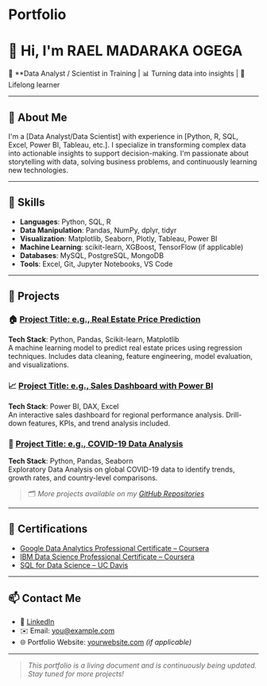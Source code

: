 # Portfolio
# 👋 Hi, I'm RAEL MADARAKA OGEGA

🎯 **Data Analyst / Scientist in Training | 📊 Turning data into insights | 🧠 Lifelong learner

---

## 🧩 About Me

I'm a [Data Analyst/Data Scientist] with experience in [Python, R, SQL, Excel, Power BI, Tableau, etc.]. I specialize in transforming complex data into actionable insights to support decision-making. I'm passionate about storytelling with data, solving business problems, and continuously learning new technologies.

---

## 🧰 Skills

- **Languages**: Python, SQL, R
- **Data Manipulation**: Pandas, NumPy, dplyr, tidyr
- **Visualization**: Matplotlib, Seaborn, Plotly, Tableau, Power BI
- **Machine Learning**: scikit-learn, XGBoost, TensorFlow (if applicable)
- **Databases**: MySQL, PostgreSQL, MongoDB
- **Tools**: Excel, Git, Jupyter Notebooks, VS Code

---

## 📁 Projects

### 🏠 [Project Title: e.g., Real Estate Price Prediction](https://github.com/yourusername/project-repo)
**Tech Stack**: Python, Pandas, Scikit-learn, Matplotlib  
A machine learning model to predict real estate prices using regression techniques. Includes data cleaning, feature engineering, model evaluation, and visualizations.

### 📈 [Project Title: e.g., Sales Dashboard with Power BI](https://github.com/yourusername/project-repo)
**Tech Stack**: Power BI, DAX, Excel  
An interactive sales dashboard for regional performance analysis. Drill-down features, KPIs, and trend analysis included.

### 🦠 [Project Title: e.g., COVID-19 Data Analysis](https://github.com/yourusername/project-repo)
**Tech Stack**: Python, Pandas, Seaborn  
Exploratory Data Analysis on global COVID-19 data to identify trends, growth rates, and country-level comparisons.

> 🗂 *More projects available on my [GitHub Repositories](https://github.com/yourusername?tab=repositories)*

---

## 📜 Certifications

- [Google Data Analytics Professional Certificate – Coursera](https://coursera.org/verify/example)
- [IBM Data Science Professional Certificate – Coursera](https://coursera.org/verify/example)
- [SQL for Data Science – UC Davis](https://coursera.org/verify/example)

---

## 📫 Contact Me

- 💼 [LinkedIn](https://www.linkedin.com/in/your-profile)
- ✉️ Email: [you@example.com](mailto:you@example.com)
- 🌐 Portfolio Website: [yourwebsite.com](https://yourwebsite.com) *(if applicable)*

---

> *This portfolio is a living document and is continuously being updated. Stay tuned for more projects!*
